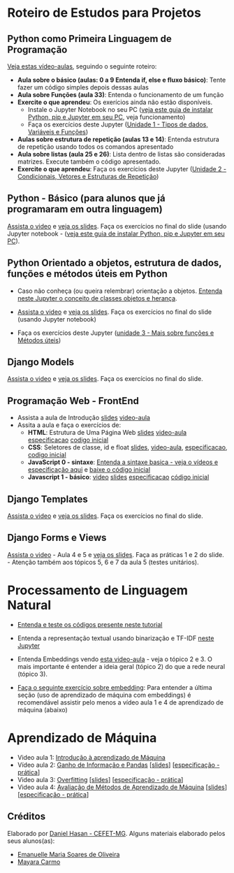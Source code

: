# Roteiro de Estudos para Projetos

## Python como Primeira Linguagem de Programação


[Veja estas vídeo-aulas](https://www.youtube.com/watch?v=lJjR906426o&list=PLfCKf0-awunOu2WyLe2pSD2fXUo795xRe), seguindo o seguinte roteiro:

- **Aula sobre o básico (aulas: 0 a 9 Entenda if, else e fluxo básico)**: Tente fazer um código simples depois dessas aulas
- **Aula sobre Funções (aula 33)**: Entenda o funcionamento de um função
- **Exercite o que aprendeu**:  Os exerícios ainda não estão disponíveis.
    - Instale o Jupyter Notebook no seu PC  ([veja este guia de instalar Python, pip e Jupyter em seu PC](https://docs.google.com/document/d/1xa_1cAIyMb_oC3-0tEqpaSG4Fdip1enkPBOnm62IAy4/edit?usp=sharing),  veja funcionamento)
    - Faça os exercícios deste Jupyter ([Unidade 1 - Tipos de dados, Variáveis e Funções](python/unidade-1.ipynb)) 
- **Aulas sobre estrutura de repetição (aulas 13 e 14)**: Entenda estrutura de repetição usando todos os comandos apresentado 
- **Aula sobre listas (aula 25 e 26)**: Lista dentro de listas são consideradas matrizes. Execute também o código apresentado.
- **Exercite o que aprendeu**: Faça os exercícios deste Jupyter ([Unidade 2 - Condicionais, Vetores e Estruturas de Repetição](python/unidade-2.ipynb))

## Python - Básico (para alunos que já programaram em outra linguagem)


[Assista o video](https://www.youtube.com/watch?v=ZkttLNk2jXY&list=PLwIaU1DGYV6skjkahOKtpgs9bPXlrVrIp) e [veja os slides](https://daniel-hasan.github.io/cefet-web-grad/classes/python1). Faça os exercícios no final do slide (usando Jupyter notebook - ([veja este guia de instalar Python, pip e Jupyter em seu PC](https://docs.google.com/document/d/1xa_1cAIyMb_oC3-0tEqpaSG4Fdip1enkPBOnm62IAy4/edit?usp=sharing)). 

## Python Orientado a objetos, estrutura de dados, funções e métodos úteis em Python

- Caso não conheça (ou queira relembrar) orientação a objetos. [Entenda neste Jupyter o conceito de classes objetos e herança](python/conceitos_orientacao_objetos.ipynb).

- [Assista o video](https://www.youtube.com/watch?v=2i8EAUGPyNE&list=PLwIaU1DGYV6skjkahOKtpgs9bPXlrVrIp&index=5) e [veja os slides](https://daniel-hasan.github.io/cefet-web-grad/classes/python2). Faça os exercícios no final do slide (usando Jupyter notebook)

- Faça os exercícios deste Jupyter ([unidade 3 - Mais sobre funções e Métodos úteis](python/unidade-3.ipynb))


## Django Models

[Assista o video](https://www.youtube.com/watch?v=--1KwDBqhN8&list=PLwIaU1DGYV6skjkahOKtpgs9bPXlrVrIp&index=11) e [veja os slides](https://daniel-hasan.github.io/cefet-web-grad/classes/python3). Faça os exercícios no final do slide.

## Programação Web - FrontEnd

- Assista a aula de Introdução [slides](https://fegemo.github.io/cefet-front-end/classes/intro) [video-aula](https://www.youtube.com/watch?v=ceJjdHE_C30&list=PLNaBD3CnN0-8b7lNxYp5GP_uajyFRn2ek&index=2)
- Assita a aula e faça o exercícios de: 
    - **HTML**: Estrutura de Uma Página Web [slides](https://fegemo.github.io/cefet-front-end/classes/html1) [video-aula](https://www.youtube.com/watch?v=XihlxlIroww&list=PLNaBD3CnN0-8b7lNxYp5GP_uajyFRn2ek&index=7) [especificacao](https://github.com/fegemo/cefet-front-end-pirates/) [codigo inicial](https://github.com/fegemo/cefet-front-end-pirates/archive/master.zip)
    - **CSS**: Seletores de classe, id e float [slides](https://fegemo.github.io/cefet-front-end/classes/css1), [video-aula](https://www.youtube.com/watch?v=nxc4nJmDdmA&list=PLNaBD3CnN0-8b7lNxYp5GP_uajyFRn2ek&index=23), [especificacao](https://github.com/fegemo/cefet-front-end-bees), [codigo inicial](https://github.com/fegemo/cefet-front-end-bees/archive/master.zip)
    - **JavaScript 0 - sintaxe**: [Entenda a sintaxe basica - veja o vídeos e especificação aqui](https://daniel-hasan.github.io/cefet-front-end-js0) e [baixe o código inicial](https://github.com/daniel-hasan/cefet-front-end-js0/archive/master.zip) 
    - **Javascript 1 - básico**: [video](https://www.youtube.com/watch?v=PqsdbYExuSs&list=PLNaBD3CnN0-8b7lNxYp5GP_uajyFRn2ek&index=60) [slides](https://fegemo.github.io/cefet-front-end/classes/js1) [especificacao](https://github.com/fegemo/cefet-front-end-math) [código inicial](https://github.com/fegemo/cefet-front-end-math/archive/master.zip)


## Django Templates

[Assista o video](https://www.youtube.com/watch?v=--1KwDBqhN8&list=PLwIaU1DGYV6skjkahOKtpgs9bPXlrVrIp&index=11) e [veja os slides](https://daniel-hasan.github.io/cefet-web-grad/classes/python4). Faça os exercícios no final do slide.


## Django Forms e  Views

[Assista o video](https://www.youtube.com/watch?v=mVDPkyIs7nk&list=PLwIaU1DGYV6skjkahOKtpgs9bPXlrVrIp&index=24) - Aula 4 e 5 e [veja os slides](https://daniel-hasan.github.io/cefet-web-grad/classes/python5). Faça as práticas 1 e 2 do slide. 
    - Atenção também aos tópicos 5, 6 e 7 da aula 5 (testes unitários). 


# Processamento de Linguagem Natural
- [Entenda e teste os códigos presente neste tutorial](https://medium.com/@maelyalways/nltk-tutorial-8175e57fbfda) 
- Entenda a representação textual usando binarização e TF-IDF [neste Jupyter](pln/representacao_texto.ipynb)
- Entenda Embeddings vendo [esta video-aula](https://www.youtube.com/watch?v=bF-ymXA1CFg&list=PLwIaU1DGYV6tUx10fCTw5aPnqypbbK_GJ&index=39) - veja o tópico 2 e 3. O mais importante é entender a ideia geral (tópico 2) do que a rede neural (tópico 3). 

- [Faça o seguinte exercício sobre embedding](https://github.com/daniel-hasan/ap-de-maquina-embedding/archive/refs/heads/master.zip): Para entender a última seção (uso de aprendizado de máquina com embeddings) é recomendável assistir pelo menos a vídeo aula 1 e 4 de aprendizado de máquina (abaixo)

# Aprendizado de Máquina
- Video aula 1: [Introdução à aprendizado de Máquina](https://www.youtube.com/watch?v=cpcBPg_z2Dg&list=PLwIaU1DGYV6u0XXOuQl8gEg0Rf05gDB9t)
- Vídeo aula 2: [Ganho de Informação e Pandas](https://cefetmgbr-my.sharepoint.com/:v:/g/personal/hasan_cefetmg_br/EZ2_xzLdvxJBnKgskULu3K8Bu-K67lKJAGSgOAxQ7RFhtg?e=HExoTV) \[[slides](https://drive.google.com/open?id=1TgLJbcRj_Q5I-zqYYgMqyomKRxalW0Q0saJIS3XXeX8)\] \[[especificação - prática](https://github.com/daniel-hasan/ap-de-maquina-cefetmg-ganho-de-informacao/archive/master.zip)\]
- Video aula 3: [Overfitting](https://www.youtube.com/watch?v=X3uecBfWxO8&list=PLwIaU1DGYV6tUx10fCTw5aPnqypbbK_GJ&index=5) \[[slides](https://drive.google.com/open?id=1gfs2bZPje502OB0DkVvOIH_mqWhWQHtPCRjRVRRPts8)\] \[[especificação - prática](https://github.com/daniel-hasan/ap-de-maquina-cefetmg-overfitting/archive/master.zip)\]
- Video aula 4: [Avaliação de Métodos de Aprendizado de Máquina](https://www.youtube.com/watch?v=Ag06UuWTsr4&list=PLwIaU1DGYV6tUx10fCTw5aPnqypbbK_GJ&index=12) \[[slides](https://drive.google.com/open?id=1u5x2b9BxmGXAWtfe9WanBIdqrt2k2ArKuEGY5Ks-okA)\]  \[[especificação - prática](https://github.com/daniel-hasan/ap-de-maquina-cefetmg-avaliacao/archive/master.zip)\]

## Créditos
Elaborado por [Daniel Hasan - CEFET-MG](https://github.com/daniel-hasan). Alguns materiais elaborado pelos seus alunos(as):

- [Emanuelle Maria Soares de Oliveira](https://github.com/manuuz)
- [Mayara Carmo](http://github.com/maymdc)
